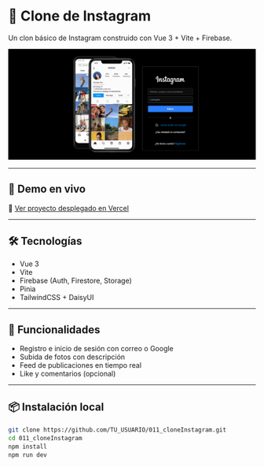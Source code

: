 # 📸 Clone de Instagram

Un clon básico de Instagram construido con Vue 3 + Vite + Firebase.

![Vista previa del sistema](./public/screenshot.png)

---

## 🚀 Demo en vivo

🔗 [Ver proyecto desplegado en Vercel](https://instagram-clone-murex-pi.vercel.app)

---

## 🛠️ Tecnologías

- Vue 3
- Vite
- Firebase (Auth, Firestore, Storage)
- Pinia
- TailwindCSS + DaisyUI

---

## 🧪 Funcionalidades

- Registro e inicio de sesión con correo o Google
- Subida de fotos con descripción
- Feed de publicaciones en tiempo real
- Like y comentarios (opcional)

---

## 📦 Instalación local

```bash
git clone https://github.com/TU_USUARIO/011_cloneInstagram.git
cd 011_cloneInstagram
npm install
npm run dev
